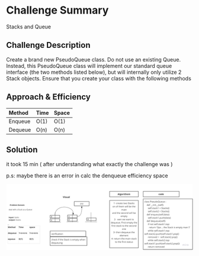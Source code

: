 # Challenge Summary

Stacks and Queue

## Challenge Description

Create a brand new PseudoQueue class. Do not use an existing Queue. Instead, this PseudoQueue class will implement our standard queue interface (the two methods listed below), but will internally only utilize 2 Stack objects. Ensure that you create your class with the following methods

## Approach & Efficiency

| Method | Time | Space |
| :----------- | :----------- | :----------- |
| Enqueue | O(1) | O(1) |
| Dequeue | O(n) | O(n) |

## Solution

 it took 15 min ( after understanding what exactly the challenge was )
 
p.s:
maybe there is an error in calc the denqueue efficiency space

![img](assets/Queue_with_stacks.jpg)
